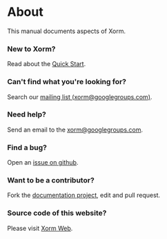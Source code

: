 # About

This manual documents aspects of Xorm.

### New to Xorm? 

Read about the [Quick Start](quickstart).

### Can't find what you're looking for? 

Search our [mailing list (xorm@googlegroups.com)](https://groups.google.com/forum/#!forum/xorm).

### Need help? 

Send an email to the [xorm@googlegroups.com](mailto:xorm@googlegroups.com).

### Find a bug? 

Open an [issue on github](https://github.com/go-xorm/xorm/issues).

### Want to be a contributor?

Fork the [documentation project](https://github.com/go-xorm/xorm/tree/master/docs), edit and pull request.

### Source code of this website?

Please visit [Xorm Web](https://github.com/go-xorm/website).